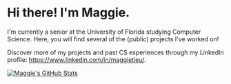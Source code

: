 <h1> Hi there! I'm Maggie. </h1> 

I'm currently a senior at the University of Florida studying Computer Science. Here, you will find several of the (public) projects I've worked on!

Discover more of my projects and past CS experiences through my LinkedIn profile: https://www.linkedin.com/in/maggietieu/.

[![Maggie's GitHub Stats](https://github-readme-stats.vercel.app/api?username=maggietieu)](https://github.com/maggietieu/github-readme-stats)

<!---
maggietieu/maggietieu is a ✨ special ✨ repository because its `README.md` (this file) appears on your GitHub profile.
You can click the Preview link to take a look at your changes.
--->

